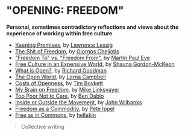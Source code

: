 
# "OPENING: FREEDOM"

<p><strong>Personal, sometimes contradictory reflections and views about the experience of working within free culture</strong></p>

<ul>
<li><a href="keeping-promises">Keeping Promises</a>, by <a href="../authors/lawrence-lessig">Lawrence Lessig</a></li>
<li><a href="the-shit-of-freedom">The Shit of Freedom</a>, by <a href="../authors/giorgos-cheliotis">Giorgos Cheliotis</a></li>
<li><a href="freedom-to-vs-freedom-from">"Freedom To" vs. "Freedom From"</a>, by <a href="../authors/martin-paul-eve">Martin Paul Eve</a></li>
<li><a href="free-culture-in-an-expensive-world">Free Culture in an Expensive World</a>, by <a href="../authors/shauna-gordon-mckeon">Shauna Gordon-McKeon</a></li>
<li><a href="what-is-open">What is Open?</a>, by <a href="../authors/richard-goodman">Richard Goodman</a></li>
<li><a href="the-open-world">The Open World</a>, by <a href="../authors/lorna-campbell">Lorna Campbell</a></li>
<li><a href="costs-of-openness">Costs of Openness</a>, by <a href="../authors/tim-boykett">Tim Boykett</a></li>
<li><a href="my-brain-on-freedom">My Brain on Freedom</a>, by <a href="../authors/mike-linksvayer">Mike Linksvayer</a></li>
<li><a href="too-poor-not-to-care">Too Poor Not to Care</a>, by <a href="../authors/ben-dablo">Ben Dablo</a></li>
<li><a href="inside-or-outside-the-movement">Inside or Outside the Movement</a>, by <a href="../authors/john-wilbanks">John Wilbanks</a></li>
<li><a href="freedom-as-a-commodity">Freedom as a Commodity</a>, by <a href="../authors/pete-ipell">Pete Ippel</a></li>
<li><a href="free-as-in-commons">Free as in Commons</a>, by <a href="../authors/hellekin">hellekin</a></li>
</ul>


> Collective writing


